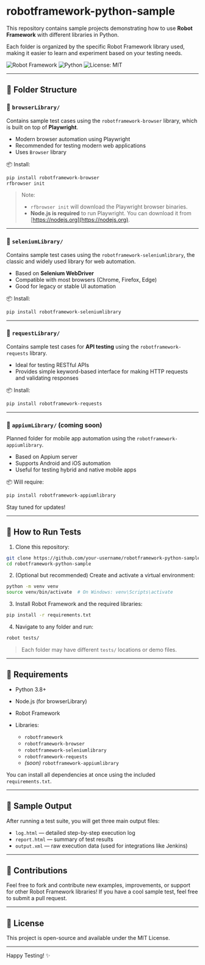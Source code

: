 # robotframework-python-sample

This repository contains sample projects demonstrating how to use **Robot Framework** with different libraries in Python.

Each folder is organized by the specific Robot Framework library used, making it easier to learn and experiment based on your testing needs.

![Robot Framework](https://img.shields.io/badge/Robot%20Framework-Automation-brightgreen)
![Python](https://img.shields.io/badge/Python-3.8+-blue)
![License: MIT](https://img.shields.io/badge/License-MIT-yellow.svg)

---

## 📁 Folder Structure

### 🔹 `browserLibrary/`

Contains sample test cases using the `robotframework-browser` library, which is built on top of **Playwright**.

* Modern browser automation using Playwright
* Recommended for testing modern web applications
* Uses `Browser` library

📦 Install:

```bash
pip install robotframework-browser
rfbrowser init
```

> Note:
>
> * `rfbrowser init` will download the Playwright browser binaries.
> * **Node.js is required** to run Playwright. You can download it from [https://nodejs.org](https://nodejs.org).

---

### 🔹 `seleniumLibrary/`

Contains sample test cases using the `robotframework-seleniumlibrary`, the classic and widely used library for web automation.

* Based on **Selenium WebDriver**
* Compatible with most browsers (Chrome, Firefox, Edge)
* Good for legacy or stable UI automation

📦 Install:

```bash
pip install robotframework-seleniumlibrary
```

---

### 🔹 `requestLibrary/`

Contains sample test cases for **API testing** using the `robotframework-requests` library.

* Ideal for testing RESTful APIs
* Provides simple keyword-based interface for making HTTP requests and validating responses

📦 Install:

```bash
pip install robotframework-requests
```

---

### 🔹 `appiumLibrary/` (coming soon)

Planned folder for mobile app automation using the `robotframework-appiumlibrary`.

* Based on Appium server
* Supports Android and iOS automation
* Useful for testing hybrid and native mobile apps

📦 Will require:

```bash
pip install robotframework-appiumlibrary
```

Stay tuned for updates!

---

## 🚀 How to Run Tests

1. Clone this repository:

```bash
git clone https://github.com/your-username/robotframework-python-sample.git
cd robotframework-python-sample
```

2. (Optional but recommended) Create and activate a virtual environment:

```bash
python -m venv venv
source venv/bin/activate  # On Windows: venv\Scripts\activate
```

3. Install Robot Framework and the required libraries:

```bash
pip install -r requirements.txt
```

4. Navigate to any folder and run:

```bash
robot tests/
```

> Each folder may have different `tests/` locations or demo files.

---

## 📌 Requirements

* Python 3.8+
* Node.js (for browserLibrary)
* Robot Framework
* Libraries:

  * `robotframework`
  * `robotframework-browser`
  * `robotframework-seleniumlibrary`
  * `robotframework-requests`
  * *(soon)* `robotframework-appiumlibrary`

You can install all dependencies at once using the included `requirements.txt`.

---

## 🎨 Sample Output

After running a test suite, you will get three main output files:

* `log.html` — detailed step-by-step execution log
* `report.html` — summary of test results
* `output.xml` — raw execution data (used for integrations like Jenkins)

---

## 🤝 Contributions

Feel free to fork and contribute new examples, improvements, or support for other Robot Framework libraries! If you have a cool sample test, feel free to submit a pull request.

---

## 📄 License

This project is open-source and available under the MIT License.

---

Happy Testing! ✨
